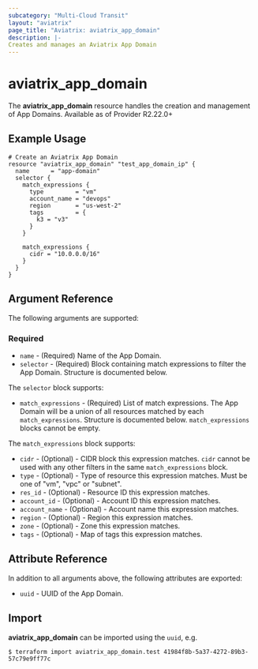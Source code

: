 ```yaml
---
subcategory: "Multi-Cloud Transit"
layout: "aviatrix"
page_title: "Aviatrix: aviatrix_app_domain"
description: |-
Creates and manages an Aviatrix App Domain
---
```


# aviatrix_app_domain

The **aviatrix_app_domain** resource handles the creation and management of App Domains. Available as of Provider R2.22.0+

## Example Usage

```hcl
# Create an Aviatrix App Domain
resource "aviatrix_app_domain" "test_app_domain_ip" {
  name      = "app-domain"
  selector {
    match_expressions {
      type         = "vm"
      account_name = "devops"
      region       = "us-west-2"
      tags         = {
        k3 = "v3"
      }
    }

    match_expressions {
      cidr = "10.0.0.0/16"
    }
  }
}
```

## Argument Reference

The following arguments are supported:

### Required

* `name` - (Required) Name of the App Domain.
* `selector` - (Required) Block containing match expressions to filter the App Domain. Structure is documented below.

The `selector` block supports:
* `match_expressions` - (Required) List of match expressions. The App Domain will be a union of all resources matched by each `match_expressions`. Structure is documented below. `match_expressions` blocks cannot be empty.

The `match_expressions` block supports:
* `cidr` - (Optional) - CIDR block this expression matches. `cidr` cannot be used with any other filters in the same `match_expressions` block.
* `type` - (Optional) - Type of resource this expression matches. Must be one of "vm", "vpc" or "subnet".
* `res_id` - (Optional) - Resource ID this expression matches.
* `account_id` - (Optional) - Account ID this expression matches.
* `account_name` - (Optional) - Account name this expression matches.
* `region` - (Optional) - Region this expression matches.
* `zone` - (Optional) - Zone this expression matches.
* `tags` - (Optional) - Map of tags this expression matches.

## Attribute Reference

In addition to all arguments above, the following attributes are exported:

* `uuid` - UUID of the App Domain.

## Import

**aviatrix_app_domain** can be imported using the `uuid`, e.g.

```
$ terraform import aviatrix_app_domain.test 41984f8b-5a37-4272-89b3-57c79e9ff77c
```

